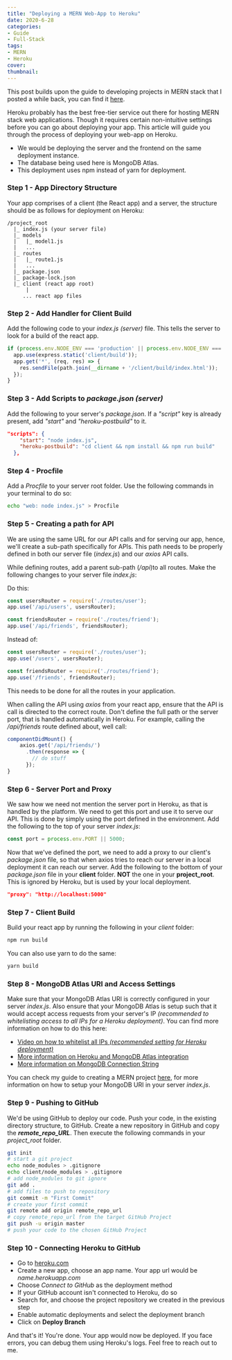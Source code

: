 ```yaml
---
title: "Deploying a MERN Web-App to Heroku"
date: 2020-6-28
categories:
- Guide
- Full-Stack
tags: 
- MERN
- Heroku
cover:
thumbnail:
---
```


This post builds upon the guide to developing projects in MERN stack that I posted a while back, you can find it [here](https://kaushalvivek.github.io/2020-04-11-mern/). 

Heroku probably has the best free-tier service out there for hosting MERN stack web applications. Though it requires certain non-intuitive settings before you can go about deploying your app. This article will guide you through the process of deploying your web-app on Heroku.

- We would be deploying the server and the frontend on the same deployment instance.
- The database being used here is MongoDB Atlas.
- This deployment uses npm instead of yarn for deployment.

<!--more-->

### Step 1 - App Directory Structure

Your app comprises of a client (the React app) and a server, the structure should be as follows for deployment on Heroku:

```
/project_root
  |_ index.js (your server file)
  |_ models
  |   |_ model1.js
  |   ...
  |_ routes
  |   |_ route1.js
  |   ...
  |_ package.json
  |_ package-lock.json
  |_ client (react app root)
      |
     ... react app files
```

### Step 2 - Add Handler for Client Build

Add the following code to your *index.js (server)* file. This tells the server to look for a build of the react app.

```js
if (process.env.NODE_ENV === 'production' || process.env.NODE_ENV === 'staging') {
  app.use(express.static('client/build'));
  app.get('*', (req, res) => {
    res.sendFile(path.join(__dirname + '/client/build/index.html'));
  });
}
```

### Step 3 - Add Scripts to *package.json (server)*

Add the following to your server's *package.json*. If a *"script"* key is already present, add *"start"* and *"heroku-postbuild"* to it.

```json
"scripts": {
    "start": "node index.js",
    "heroku-postbuild": "cd client && npm install && npm run build"
  },
```

### Step 4 - Procfile

Add a *Procfile* to your server root folder. Use the following commands in your terminal to do so:

```bash
echo "web: node index.js" > Procfile
```

### Step 5 - Creating a path for API

We are using the same URL for our API calls and for serving our app, hence, we'll create a sub-path specifically for APIs. This path needs to be properly defined in both our server file (*index.js*) and our *axios* API calls.

While defining routes, add a parent sub-path (*/api*)to all routes. Make the following changes to your server file *index.js*:

Do this:

```js
const usersRouter = require('./routes/user');
app.use('/api/users', usersRouter);

const friendsRouter = require('./routes/friend');
app.use('/api/friends', friendsRouter);
```

Instead of:

```js
const usersRouter = require('./routes/user');
app.use('/users', usersRouter);

const friendsRouter = require('./routes/friend');
app.use('/friends', friendsRouter);
```

This needs to be done for all the routes in your application.  

When calling the API using *axios* from your react app, ensure that the API is call is directed to the correct route. Don't define the full path or the server port, that is handled automatically in Heroku. For example, calling the */api/friends* route defined about, well call:

```js
componentDidMount() {
    axios.get('/api/friends/')
      .then(response => {
        // do stuff
      });
}
```

### Step 6 - Server Port and Proxy

We saw how we need not mention the server port in Heroku, as that is handled by the platform. We need to get this port and use it to serve our API. This is done by simply using the port defined in the environment. Add the following to the top of your server *index.js*:

```js
const port = process.env.PORT || 5000;
```

Now that we've defined the port, we need to add a proxy to our client's *package.json* file, so that when axios tries to reach our server in a local deployment it can reach our server. Add the following to the bottom of your *package.json* file in your **client** folder. **NOT** the one in your **project_root**. This is ignored by Heroku, but is used by your local deployment.

```json
"proxy": "http://localhost:5000"
```

### Step 7 - Client Build

Build your react app by running the following in your *client* folder:

```bash
npm run build
```

You can also use yarn to do the same:

```bash
yarn build
```

### Step 8 - MongoDB Atlas URI and Access Settings

Make sure that your MongoDB Atlas URI is correctly configured in your server *index.js*. Also ensure that your MongoDB Atlas is setup such that it would accept access requests from your server's IP *(recommended to whitelisting access to all IPs for a Heroku deployment)*. You can find more information on how to do this here:

- [Video on how to whitelist all IPs *(recommended setting for Heroku deployment)*](https://www.youtube.com/watch?v=leNNivaQbDY)
- [More information on Heroku and MongoDB Atlas integration](https://stackoverflow.com/questions/42159175/connecting-heroku-app-to-atlas-mongodb-cloud-service)
- [More information on MongoDB Connection String](https://docs.mongodb.com/manual/reference/connection-string/)

You can check my guide to creating a MERN project [here](https://kaushalvivek.github.io/2020-04-11-mern/), for more information on how to setup your MongoDB URI in your server *index.js*.

### Step 9 - Pushing to GitHub

We'd be using GitHub to deploy our code. Push your code, in the existing directory structure, to GitHub. Create a new repository in GitHub and copy the ***remote_repo_URL***. Then execute the following commands in your *project_root* folder.

```bash
git init
# start a git project
echo node_modules > .gitignore
echo client/node_modules > .gitignore
# add node_modules to git ignore
git add .
# add files to push to repository
git commit -m "First Commit"
# create your first commit
git remote add origin remote_repo_url
# copy remote_repo_url from the target GitHub Project
git push -u origin master
# push your code to the chosen GitHub Project
```

### Step 10 - Connecting Heroku to GitHub

- Go to [heroku.com](https://dashboard.heroku.com/apps)
- Create a new app, choose an app name. Your app url would be *name.herokuapp.com*
- Choose *Connect to GitHub* as the deployment method
- If your GitHub account isn't connected to Heroku, do so
- Search for, and choose the project repository we created in the previous step
- Enable automatic deployments and select the deployment branch
- Click on **Deploy Branch**

And that's it! You're done. Your app would now be deployed. If you face errors, you can debug them using Heroku's logs. Feel free to reach out to me.
